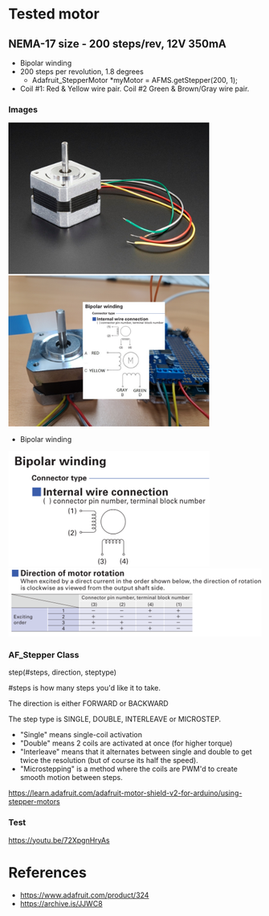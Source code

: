 # Tested motor
## NEMA-17 size - 200 steps/rev, 12V 350mA
* Bipolar winding
* 200 steps per revolution, 1.8 degrees 
    * Adafruit_StepperMotor *myMotor = AFMS.getStepper(200, 1);
* Coil #1: Red & Yellow wire pair. Coil #2 Green & Brown/Gray wire pair.

### Images 
<img src='01_StepperHatTest/screenshots/324-03.jpg' width = 400px />

<img src='01_StepperHatTest\screenshots\20210817_161345_1024.jpg' width = 400px />

* Bipolar winding

<img src='01_StepperHatTest/screenshots/bipolar_winding.png' width = 400px />

<img src='01_StepperHatTest/screenshots/bipolar_winding_direciton.png' width = 600px />

### AF_Stepper Class
step(#steps, direction, steptype)

#steps is how many steps you'd like it to take.

The direction is either FORWARD or BACKWARD

The step type is SINGLE, DOUBLE, INTERLEAVE or MICROSTEP.<br>
<ul>
<li>"Single" means single-coil activation</li>
<li>"Double" means 2 coils are activated at once (for higher torque)</li>
<li>"Interleave" means that it alternates between single and double to get twice the resolution (but of course its half the speed).</li>
<li>"Microstepping" is a method where the coils are PWM'd to create smooth motion between steps.</li>
</ul>

https://learn.adafruit.com/adafruit-motor-shield-v2-for-arduino/using-stepper-motors

### Test

https://youtu.be/72XpgnHryAs

# References
* https://www.adafruit.com/product/324
* https://archive.is/JJWC8
